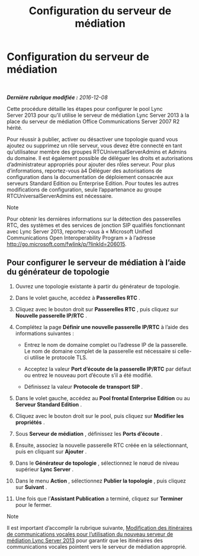 ﻿---
title: Configuration du serveur de médiation
TOCTitle: Configuration du serveur de médiation
ms:assetid: 583236fd-33cd-4045-81df-baa58ed07779
ms:mtpsurl: https://technet.microsoft.com/fr-fr/library/JJ204913(v=OCS.15)
ms:contentKeyID: 49297245
ms.date: 12/10/2016
mtps_version: v=OCS.15
ms.translationtype: HT
---

# Configuration du serveur de médiation

 

_**Dernière rubrique modifiée :** 2016-12-08_

Cette procédure détaille les étapes pour configurer le pool Lync Server 2013 pour qu’il utilise le serveur de médiation Lync Server 2013 à la place du serveur de médiation Office Communications Server 2007 R2 hérité.

Pour réussir à publier, activer ou désactiver une topologie quand vous ajoutez ou supprimez un rôle serveur, vous devez être connecté en tant qu’utilisateur membre des groupes RTCUniversalServerAdmins et Admins du domaine. Il est également possible de déléguer les droits et autorisations d’administrateur appropriés pour ajouter des rôles serveur. Pour plus d’informations, reportez-vous à4 Déléguer des autorisations de configuration dans la documentation de déploiement consacrée aux serveurs Standard Edition ou Enterprise Edition. Pour toutes les autres modifications de configuration, seule l’appartenance au groupe RTCUniversalServerAdmins est nécessaire.

> [!note]  
> Pour obtenir les dernières informations sur la détection des passerelles RTC, des systèmes et des services de jonction SIP qualifiés fonctionnant avec Lync Server 2013, reportez-vous à « Microsoft Unified Communications Open Interoperability Program » à l’adresse <a href="http://go.microsoft.com/fwlink/p/?linkid=206015">http://go.microsoft.com/fwlink/p/?linkId=206015</a>.

## Pour configurer le serveur de médiation à l’aide du générateur de topologie

1.  Ouvrez une topologie existante à partir du générateur de topologie.

2.  Dans le volet gauche, accédez à **Passerelles RTC** .

3.  Cliquez avec le bouton droit sur **Passerelles RTC** , puis cliquez sur **Nouvelle passerelle IP/RTC** .

4.  Complétez la page **Définir une nouvelle passerelle IP/RTC** à l’aide des informations suivantes :
    
      - Entrez le nom de domaine complet ou l’adresse IP de la passerelle. Le nom de domaine complet de la passerelle est nécessaire si celle-ci utilise le protocole TLS.
    
      - Acceptez la valeur **Port d’écoute de la passerelle IP/RTC** par défaut ou entrez le nouveau port d’écoute s’il a été modifié.
    
      - Définissez la valeur **Protocole de transport SIP** .

5.  Dans le volet gauche, accédez au **Pool frontal Enterprise Edition** ou au **Serveur Standard Edition** .

6.  Cliquez avec le bouton droit sur le pool, puis cliquez sur **Modifier les propriétés** .

7.  Sous **Serveur de médiation** , définissez les **Ports d’écoute** .

8.  Ensuite, associez la nouvelle passerelle RTC créée en la sélectionnant, puis en cliquant sur **Ajouter** .

9.  Dans le **Générateur de topologie** , sélectionnez le nœud de niveau supérieur **Lync Server** .

10. Dans le menu **Action** , sélectionnez **Publier la topologie** , puis cliquez sur **Suivant** .

11. Une fois que l’**Assistant Publication** a terminé, cliquez sur **Terminer** pour le fermer.

> [!note]  
> Il est important d’accomplir la rubrique suivante, <a href="change-voice-routes-to-use-the-new-lync-server-2013-mediation-server.md">Modification des itinéraires de communications vocales pour l’utilisation du nouveau serveur de médiation Lync Server 2013</a> pour garantir que les itinéraires des communications vocales pointent vers le serveur de médiation approprié.

